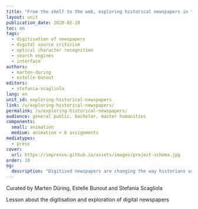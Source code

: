 ```yaml
---
title: "From the shelf to the web, exploring historical newspapers in the digital age."
layout: unit
publication_date: 2020-02-20
toc: on
tags:
  - digitisation of newspapers
  - digital source criticism
  - optical character recognition
  - search engines
  - interface
authors: 
  - marten-during
  - estelle-bunout
editors: 
  - stefania-scagliola
lang: en
unit_id: exploring-historical-newspapers
link: /u/exploring-historical-newspapers/
permalink: /u/exploring-historical-newspapers/
audience: general public, bachelor, master humanities
components:
  small: animation
  medium: animation + 6 assignments
mediatypes: 
  - press
cover:
  url: https://impresso.github.io/assets/images/project-schema.jpg
order: 10
og:
  description: "Digitised newspapers are changing the way historians use them as historical sources, and ask new skills for applying source criticism."
---
```

Curated by Marten Düring, Estelle Bunout and Stefania Scagliola 

Lesson about the digitisation and exploration of digital newspapers 

<!-- more -->
